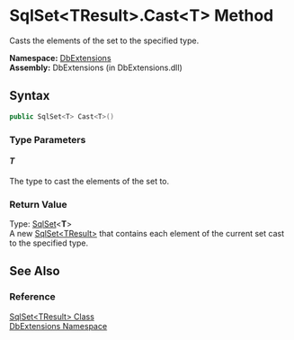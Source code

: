 SqlSet&lt;TResult>.Cast&lt;T> Method
====================================
Casts the elements of the set to the specified type.

**Namespace:** [DbExtensions][1]  
**Assembly:** DbExtensions (in DbExtensions.dll)

Syntax
------

```csharp
public SqlSet<T> Cast<T>()

```

### Type Parameters

#### *T*
The type to cast the elements of the set to.

### Return Value
Type: [SqlSet][2]&lt;**T**>  
A new [SqlSet&lt;TResult>][2] that contains each element of the current set cast to the specified type.

See Also
--------

### Reference
[SqlSet&lt;TResult> Class][2]  
[DbExtensions Namespace][1]  

[1]: ../README.md
[2]: README.md